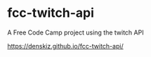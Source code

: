 # fcc-twitch-api
A Free Code Camp project using the twitch API

 https://denskiz.github.io/fcc-twitch-api/
